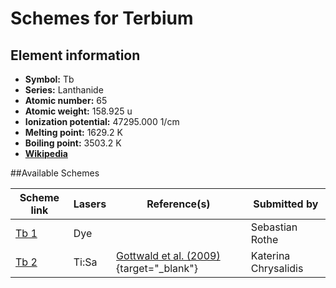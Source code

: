 # Schemes for Terbium

## Element information

- **Symbol:** Tb
- **Series:** Lanthanide
- **Atomic number:** 65
- **Atomic weight:** 158.925 u
- **Ionization potential:** 47295.000 1/cm
- **Melting point:** 1629.2 K
- **Boiling point:** 3503.2 K
- [**Wikipedia**](https://en.wikipedia.org/wiki/Terbium)

##Available Schemes

|       Scheme link       | Lasers |                                 Reference(s)                                 |     Submitted by     |
| ----------------------- | ------ | ---------------------------------------------------------------------------- | -------------------- |
| [Tb 1](../tb/tb-001.md) | Dye    |                                                                              | Sebastian Rothe      |
| [Tb 2](../tb/tb-002.md) | Ti:Sa  | [Gottwald et al. (2009)](https://doi.org/10.1063/1.3115590){target="_blank"} | Katerina Chrysalidis |
